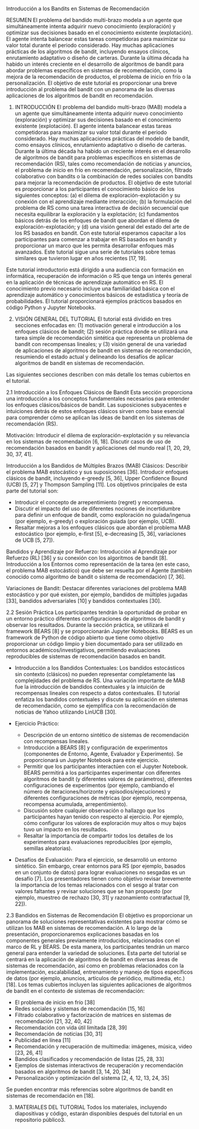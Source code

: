 Introducción a los Bandits en Sistemas de Recomendación

RESUMEN
El problema del bandido multi-brazo modela a un agente que simultáneamente intenta adquirir nuevo conocimiento (exploración) y optimizar sus decisiones basado en el conocimiento existente (explotación). El agente intenta balancear estas tareas competidoras para maximizar su valor total durante el periodo considerado. Hay muchas aplicaciones prácticas de los algoritmos de bandit, incluyendo ensayos clínicos, enrutamiento adaptativo o diseño de carteras. Durante la última década ha habido un interés creciente en el desarrollo de algoritmos de bandit para abordar problemas específicos en sistemas de recomendación, como la mejora de la recomendación de productos, el problema de inicio en frío o la personalización. El objetivo de este tutorial es proporcionar una breve introducción al problema del bandit con un panorama de las diversas aplicaciones de los algoritmos de bandit en recomendación.

1. INTRODUCCIÓN
El problema del bandido multi-brazo (MAB) modela a un agente que simultáneamente intenta adquirir nuevo conocimiento (exploración) y optimizar sus decisiones basado en el conocimiento existente (explotación). El agente intenta balancear estas tareas competidoras para maximizar su valor total durante el periodo considerado. Hay muchas aplicaciones prácticas del modelo de bandit, como ensayos clínicos, enrutamiento adaptativo o diseño de carteras. Durante la última década ha habido un creciente interés en el desarrollo de algoritmos de bandit para problemas específicos en sistemas de recomendación (RS), tales como recomendación de noticias y anuncios, el problema de inicio en frío en recomendación, personalización, filtrado colaborativo con bandits o la combinación de redes sociales con bandits para mejorar la recomendación de productos. El objetivo de este tutorial es proporcionar a los participantes el conocimiento básico de los siguientes conceptos: (a) el dilema de exploración-explotación y su conexión con el aprendizaje mediante interacción; (b) la formulación del problema de RS como una tarea interactiva de decisión secuencial que necesita equilibrar la exploración y la explotación; (c) fundamentos básicos detrás de los enfoques de bandit que abordan el dilema de exploración-explotación; y (d) una visión general del estado del arte de los RS basados en bandit. Con este tutorial esperamos capacitar a los participantes para comenzar a trabajar en RS basados en bandit y proporcionar un marco que les permita desarrollar enfoques más avanzados. Este tutorial sigue una serie de tutoriales sobre temas similares que tuvieron lugar en años recientes [17, 19].

Este tutorial introductorio está dirigido a una audiencia con formación en informática, recuperación de información o RS que tenga un interés general en la aplicación de técnicas de aprendizaje automático en RS. El conocimiento previo necesario incluye una familiaridad básica con el aprendizaje automático y conocimientos básicos de estadística y teoría de probabilidades. El tutorial proporcionará ejemplos prácticos basados en código Python y Jupyter Notebooks.

2. VISIÓN GENERAL DEL TUTORIAL
El tutorial está dividido en tres secciones enfocadas en: (1) motivación general e introducción a los enfoques clásicos de bandit; (2) sesión práctica donde se utilizará una tarea simple de recomendación sintética que representa un problema de bandit con recompensas lineales; y (3) visión general de una variedad de aplicaciones de algoritmos de bandit en sistemas de recomendación, resumiendo el estado actual y delineando los desafíos de aplicar algoritmos de bandit en sistemas de recomendación.

Las siguientes secciones describen con más detalle los temas cubiertos en el tutorial.

2.1 Introducción a los Enfoques Clásicos de Bandit
Esta sección proporciona una introducción a los conceptos fundamentales necesarios para entender los enfoques clásicos/básicos de bandit. Las suposiciones subyacentes e intuiciones detrás de estos enfoques clásicos sirven como base esencial para comprender cómo se aplican las ideas de bandit en los sistemas de recomendación (RS).

Motivación: Introducir el dilema de exploración-explotación y su relevancia en los sistemas de recomendación [6, 18]. Discutir casos de uso de recomendación basados en bandit y aplicaciones del mundo real [1, 20, 29, 30, 37, 41].

Introducción a los Bandidos de Múltiples Brazos (MAB) Clásicos: Describir el problema MAB estocástico y sus suposiciones [36]. Introducir enfoques clásicos de bandit, incluyendo e-greedy [5, 36], Upper Confidence Bound (UCB) [5, 27] y Thompson Sampling [11]. Los objetivos principales de esta parte del tutorial son:

- Introducir el concepto de arrepentimiento (regret) y recompensa.
- Discutir el impacto del uso de diferentes nociones de incertidumbre para definir un enfoque de bandit, como exploración no guiada/ingenua (por ejemplo, e-greedy) o exploración guiada (por ejemplo, UCB).
- Resaltar mejoras a los enfoques clásicos que abordan el problema MAB estocástico (por ejemplo, e-first [5], e-decreasing [5, 36], variaciones de UCB [5, 27]).

Bandidos y Aprendizaje por Refuerzo: Introducción al Aprendizaje por Refuerzo (RL) [36] y su conexión con los algoritmos de bandit [8]. Introducción a los Entornos como representación de la tarea (en este caso, el problema MAB estocástico) que debe ser resuelta por el Agente (también conocido como algoritmo de bandit o sistema de recomendación) [7, 36].

Variaciones de Bandit: Destacar diferentes variaciones del problema MAB estocástico y por qué existen, por ejemplo, bandidos de múltiples jugadas [33], bandidos adversariales [10] y bandidos contextuales [30].

2.2 Sesión Práctica
Los participantes tendrán la oportunidad de probar en un entorno práctico diferentes configuraciones de algoritmos de bandit y observar los resultados. Durante la sección práctica, se utilizará el framework BEARS [8] y se proporcionarán Jupyter Notebooks. BEARS es un framework de Python de código abierto que tiene como objetivo proporcionar un código limpio y bien documentado para ser utilizado en entornos académicos/investigativos, permitiendo evaluaciones reproducibles de sistemas de recomendación basados en bandit.

- Introducción a los Bandidos Contextuales: Los bandidos estocásticos sin contexto (clásicos) no pueden representar completamente las complejidades del problema de RS. Una variación importante de MAB fue la introducción de bandidos contextuales y la intuición de recompensas lineales con respecto a datos contextuales. El tutorial enfatiza los bandidos contextuales y discute su aplicación en sistemas de recomendación, como se ejemplifica con la recomendación de noticias de Yahoo utilizando LinUCB [30].

- Ejercicio Práctico:
  - Descripción de un entorno sintético de sistemas de recomendación con recompensas lineales.
  - Introducción a BEARS [8] y configuración de experimentos (componentes de Entorno, Agente, Evaluador y Experimento). Se proporcionará un Jupyter Notebook para este ejercicio.
  - Permitir que los participantes interactúen con el Jupyter Notebook. BEARS permitirá a los participantes experimentar con diferentes algoritmos de bandit (y diferentes valores de parámetros), diferentes configuraciones de experimentos (por ejemplo, cambiando el número de iteraciones/horizonte y episodios/ejecuciones) y diferentes configuraciones de métricas (por ejemplo, recompensa, recompensa acumulada, arrepentimiento).
  - Discusión sobre cualquier observación o hallazgo que los participantes hayan tenido con respecto al ejercicio. Por ejemplo, cómo configurar los valores de exploración muy altos o muy bajos tuvo un impacto en los resultados.
  - Resaltar la importancia de compartir todos los detalles de los experimentos para evaluaciones reproducibles (por ejemplo, semillas aleatorias).

- Desafíos de Evaluación: Para el ejercicio, se desarrolló un entorno sintético. Sin embargo, crear entornos para RS (por ejemplo, basados en un conjunto de datos) para lograr evaluaciones no sesgadas es un desafío [7]. Los presentadores tienen como objetivo revisar brevemente la importancia de los temas relacionados con el sesgo al tratar con valores faltantes y revisar soluciones que se han propuesto (por ejemplo, muestreo de rechazo [30, 31] y razonamiento contrafactual [9, 22]).

2.3 Bandidos en Sistemas de Recomendación
El objetivo es proporcionar un panorama de soluciones representativas existentes para mostrar cómo se utilizan los MAB en sistemas de recomendación. A lo largo de la presentación, proporcionaremos explicaciones basadas en los componentes generales previamente introducidos, relacionados con el marco de RL y BEARS. De esta manera, los participantes tendrán un marco general para entender la variedad de soluciones. Esta parte del tutorial se centrará en la aplicación de algoritmos de bandit en diversas áreas de sistemas de recomendación, así como en problemas relacionados con la implementación, escalabilidad, entrenamiento y manejo de tipos específicos de datos (por ejemplo, anuncios, artículos de periódico, multimedia, etc.) [18]. Los temas cubiertos incluyen las siguientes aplicaciones de algoritmos de bandit en el contexto de sistemas de recomendación:

- El problema de inicio en frío [38]
- Redes sociales y sistemas de recomendación [15, 16]
- Filtrado colaborativo y factorización de matrices en sistemas de recomendación [21, 32, 40, 42]
- Recomendación con vida útil limitada [28, 39]
- Recomendación de noticias [30, 31]
- Publicidad en línea [11]
- Recomendación y recuperación de multimedia: imágenes, música, video [23, 26, 41]
- Bandidos clasificados y recomendación de listas [25, 28, 33]
- Ejemplos de sistemas interactivos de recuperación y recomendación basados en algoritmos de bandit [3, 14, 20, 34]
- Personalización y optimización del sistema [2, 4, 12, 13, 24, 35]

Se pueden encontrar más referencias sobre algoritmos de bandit en sistemas de recomendación en [18].

3. MATERIALES DEL TUTORIAL
Todos los materiales, incluyendo diapositivas y código, estarán disponibles después del tutorial en un repositorio público3.
